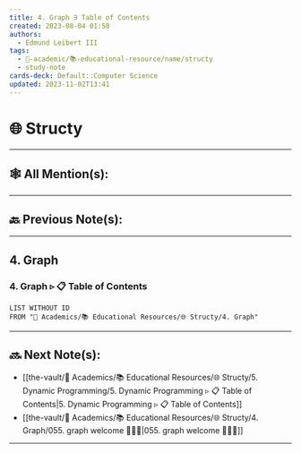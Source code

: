 ```yaml
---
title: 4. Graph ∋ Table of Contents
created: 2023-08-04 01:58
authors:
  - Edmund Leibert III
tags:
  - 🔴-academic/📚-educational-resource/name/structy
  - study-note
cards-deck: Default::Computer Science
updated: 2023-11-02T13:41
---
```


# 🌐 Structy

---

## 🕸️ All Mention(s): 

---

## 🔙 Previous Note(s):

---

## 4. Graph


### 4. Graph ▹ 📋 Table of Contents
```dataview
LIST WITHOUT ID
FROM "🔴 Academics/📚 Educational Resources/🌐 Structy/4. Graph"
```


---

## 🔜 Next Note(s):
- [[the-vault/🔴 Academics/📚 Educational Resources/🌐 Structy/5. Dynamic Programming/5. Dynamic Programming ▹ 📋 Table of Contents|5. Dynamic Programming ▹ 📋 Table of Contents]]
- [[the-vault/🔴 Academics/📚 Educational Resources/🌐 Structy/4. Graph/055. graph welcome 👨🏻‍🏫|055. graph welcome 👨🏻‍🏫]]

---



